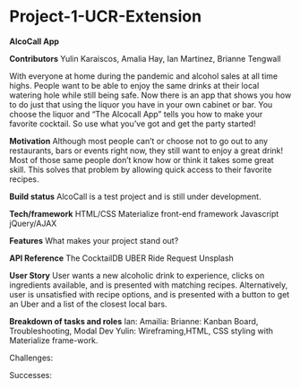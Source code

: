 # Project-1-UCR-Extension

**AlcoCall App**

**Contributors** 
Yulin Karaiscos, Amalia Hay, Ian Martinez, Brianne Tengwall


With everyone at home during the pandemic and alcohol sales at all time highs. People want to be able to enjoy the same drinks at their local watering hole while still being safe. Now there is an app that shows you how to do just that using the liquor you have in your own cabinet or bar. You choose the liquor and “The Alcocall App” tells you how to make your favorite cocktail. So use what you’ve got and get the party started!

**Motivation**
Although most people can’t or choose not to go out to any restaurants, bars or events right now, they still want to enjoy a great drink! Most of those same people don’t know how or think it takes some great skill. This solves that problem by allowing quick access to their favorite recipes. 


**Build status**
AlcoCall is a test project and is still under development. 

**Tech/framework**
HTML/CSS
Materialize front-end framework
Javascript
jQuery/AJAX

**Features**
What makes your project stand out?


**API Reference**
The CocktailDB
UBER Ride Request
Unsplash

**User Story**
User wants a new alcoholic drink to experience, clicks on ingredients available, and is presented with matching recipes. Alternatively, user is unsatisfied with recipe options, and is presented with a button to get an Uber and a list of the closest local bars. 

**Breakdown of tasks and roles**
Ian: 
Amailia:
Brianne: Kanban Board, Troubleshooting, Modal Dev
Yulin: Wireframing,HTML, CSS styling with Materialize frame-work.

Challenges:



Successes: